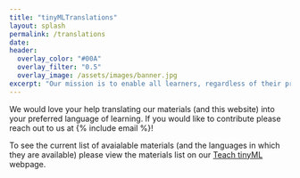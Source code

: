 ```yaml
---
title: "tinyMLTranslations"
layout: splash
permalink: /translations
date: 
header:
  overlay_color: "#00A"
  overlay_filter: "0.5"
  overlay_image: /assets/images/banner.jpg
excerpt: "Our mission is to enable all learners, regardless of their preferred language of learning, to be able to access and learn tinyML. As such, we work to translate and support material and course development in languages other than English."
---
```


We would love your help translating our materials (and this website) into your preferred language of learning. If you would like to contribute please reach out to us at {% include email %}!

To see the current list of avaialable materials (and the languages in which they are available) please view the materials list on our [Teach tinyML](/teach#materials) webpage.